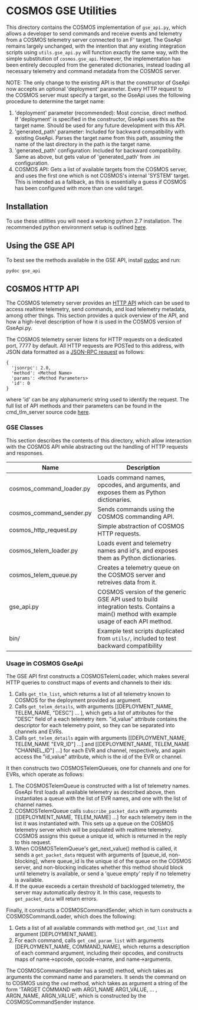 COSMOS GSE Utilities
====================

This directory contains the COSMOS implementation of `gse_api.py`, which allows a
developer to send commands and receive events and telemetry from a COSMOS telemetry
server connected to an F' target. The GseApi remains largely unchanged,
with the intention that any existing integration scripts using `utils.gse_api.py`
will function exactly the same way, with the simple substitution of `cosmos.gse_api`.
However, the implementation has been entirely decoupled from the generated dictionaries,
instead loading all necessary telemetry and command metadata from the COSMOS server.

NOTE: The only change to the existing API is that the constructor of GseApi now
accepts an optional 'deployment' parameter. Every HTTP request to the COSMOS server must
specify a target, so the GseApi uses the following procedure to determine the
target name:
1. 'deployment' parameter (recommended): Most concise, direct method. If 'deployment'
is specified in the constructor, GseApi uses this as the target name. Should be
used for any future development with this API.
2. 'generated_path' parameter: Included for backward compatibility with existing GseApi.
Parses the target name from this path, assuming the name of the last directory in the path is the target name.
3. 'generated_path' configuration: Included for backward compatibility. Same as above,
but gets value of 'generated_path' from .ini configuration.
4. COSMOS API: Gets a list of available targets from the COSMOS server, and uses
the first one which is not COSMOS's internal 'SYSTEM' target. This is intended as
a fallback, as this is essentially a guess if COSMOS has been configured with more
than one valid target.


Installation
------------
To use these utilities you will need a working python 2.7 installation. The recommended python environment setup is outlined [here](https://github.jpl.nasa.gov/ASTERIA/FSW/blob/master/Gse/README.md).

Using the GSE API
-----------------
To best see the methods available in the GSE API, install [pydoc](https://docs.python.org/2/library/pydoc.html) and run:

    pydoc gse_api

## COSMOS HTTP API
The COSMOS telemetry server provides an [HTTP API](https://cosmosrb.com/docs/json_api/) which can be used to access realtime telemetry, send commands, and load telemetry metadata, among other things. This section provides a quick overview of the API, and how a high-level description of how it is used in the COSMOS version of GseApi.py.

The COSMOS telemetry server listens for HTTP requests on a dedicated port, 7777
by default. All HTTP requests are POSTed to this address, with JSON data formatted as a [JSON-RPC request](https://www.jsonrpc.org/specification) as follows:
```
{
  'jsonrpc': 2.0,
  'method': <Method Name>
  'params': <Method Parameters>
  'id': 0
}
```
where 'id' can be any alphanumeric string used to identify the request. The full
list of API methods and their parameters can be found in the cmd_tlm_server source
code
[here](https://github.com/BallAerospace/COSMOS/blob/master/lib/cosmos/tools/cmd_tlm_server/api.rb).

### GSE Classes
This section describes the contents of this directory, which allow interaction
with the COSMOS API while abstracting out the handling of HTTP requests and responses.

| Name | Description |
| ---- | ----------- |
| cosmos_command_loader.py | Loads command names, opcodes, and arguments, and exposes them as Python dictionaries. |
| cosmos_command_sender.py | Sends commands using the COSMOS commanding API. |
| cosmos_http_request.py | Simple abstraction of COSMOS HTTP requests. |
| cosmos_telem_loader.py | Loads event and telemetry names and id's, and exposes them as Python dictionaries. |
| cosmos_telem_queue.py | Creates a telemetry queue on the COSMOS server and retreives data from it. |
| gse_api.py | COSMOS version of the generic GSE API used to build integration tests. Contains a main() method with example usage of each API method.|
| bin/ | Example test scripts duplicated from `utils/`, included to test backward compatibility |

### Usage in COSMOS GseApi
The GSE API first constructs a COSMOSTelemLoader, which makes several HTTP queries
to construct maps of events and channels to their ids:
1. Calls `get_tlm_list`, which returns a list of all telemetry known to COSMOS for
the deployment provided as argument.
2. Calls `get_telem_details`, with arguments [[DEPLOYMENT_NAME, TELEM_NAME, "DESC"] ... ],
which gets a list of attributes for the "DESC" field of a each telemetry item.
"id_value" attribute contains the descriptor for each telemetry point, so they
can be separated into channels and EVRs.
3. Calls `get_telem_details` again with arguments [[DEPLOYMENT_NAME, TELEM_NAME "EVR_ID"] ...]
and [[DEPLOYMENT_NAME, TELEM_NAME "CHANNEL_ID"] ...] for each EVR and channel,
respectively, and again access the "id_value" attribute, which is the id of the
EVR or channel.

It then constructs two COSMOSTelemQueues, one for channels and one for EVRs, which
operate as follows:
1. The COSMOSTelemQueue is constructed with a list of telemetry names. GseApi first
loads all available telemetry as described above, then instantiates a queue with
the list of EVR names, and one with the list of channel names.
2. COSMOSTelemQueue calls `subscribe_packet_data` with arguments [[DEPLOYMENT_NAME, TELEM_NAME] ...]
for each telemetry item in the list it was instantiated with. This sets up a queue
on the COSMOS telemetry server which will be populated with realtime telemetry. COSMOS
assigns this queue a unique id, which is returned in the reply to this request.
3.  When COSMOSTelemQueue's get_next_value() method is called, it sends a `get_packet_data`
request with arguments of [queue_id, non-blocking], where queue_id is the unique
id of the queue on the COSMOS server, and non-blocking indicates whether this
method should block until telemetry is available, or send a 'queue empty' reply
if no telemetry is available.
4. If the queue exceeds a certain threshold of backlogged telemetry, the server
may automatically destroy it. In this case, requests to `get_packet_data` will
return errors.

Finally, it constructs a COSMOSCommandSender, which in turn constructs a COSMOSCommandLoader, which does the following:
1. Gets a list of all available commands with method `get_cmd_list` and argument [DEPLOYMENT_NAME].
2. For each command, calls `get_cmd_param_list` with arguments [DEPLOYMENT_NAME, COMMAND_NAME],
which returns a description of each command argument, including their opcodes, and
constructs maps of name->opcode, opcode->name, and name->arguments.

The COSMOSCommandSender has a send() method, which takes as arguments the command
name and parameters. It sends the command on to COSMOS using the `cmd` method, which
takes as argument a string of the form 'TARGET COMMAND with ARG1_NAME ARG1_VALUE, ... , ARGN_NAME, ARGN_VALUE',
which is constructed by the COSMOSCommandSender instance.
